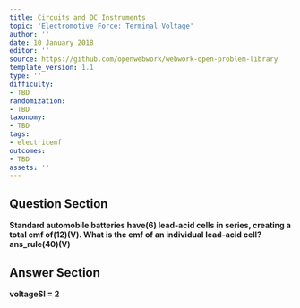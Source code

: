 ```yaml
---
title: Circuits and DC Instruments
topic: 'Electromotive Force: Terminal Voltage'
author: ''
date: 10 January 2018
editor: ''
source: https://github.com/openwebwork/webwork-open-problem-library
template_version: 1.1
type: ''
difficulty:
- TBD
randomization:
- TBD
taxonomy:
- TBD
tags:
- electricemf
outcomes:
- TBD
assets: ''
---
```


## Question Section 

<b>
Standard automobile batteries have(6) lead-acid cells in series, creating a total emf of(12)(V). What is the emf of an individual lead-acid cell?
ans_rule(40)(V)



## Answer Section

voltageSI = 2